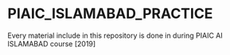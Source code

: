 # PIAIC_ISLAMABAD_PRACTICE
Every material include in this repository is done in during PIAIC AI ISLAMABAD course [2019]
